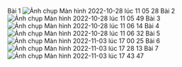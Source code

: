Bài 1
![Ảnh chụp Màn hình 2022-10-28 lúc 11 05 28](https://user-images.githubusercontent.com/70899746/199703276-10bcbfcc-e700-4909-bf20-1790bb215166.png)
Bài 2
![Ảnh chụp Màn hình 2022-10-28 lúc 11 05 49](https://user-images.githubusercontent.com/70899746/199703486-074806e2-dfda-4443-98a3-37300cfb6288.png)
Bài 3
![Ảnh chụp Màn hình 2022-10-28 lúc 11 06 14](https://user-images.githubusercontent.com/70899746/199703639-5bb6ac67-865e-4d7f-874b-61d309748656.png)
Bài 4
![Ảnh chụp Màn hình 2022-10-28 lúc 11 06 32](https://user-images.githubusercontent.com/70899746/199703861-392e4705-8d79-474a-bb76-28ff1f6b5e53.png)
Bài 5
![Ảnh chụp Màn hình 2022-11-03 lúc 17 00 25](https://user-images.githubusercontent.com/70899746/199703952-a1129c5a-1296-485d-a5a2-a9d4b63786e4.png)
Bài 6
![Ảnh chụp Màn hình 2022-11-03 lúc 17 28 13](https://user-images.githubusercontent.com/70899746/199704009-09a52c11-27b0-4989-8d66-c6e635b500cd.png)
Bài 7
![Ảnh chụp Màn hình 2022-11-03 lúc 17 43 47](https://user-images.githubusercontent.com/70899746/199704124-47ab3c7d-b13a-4208-a00c-4a07c209957f.png)
